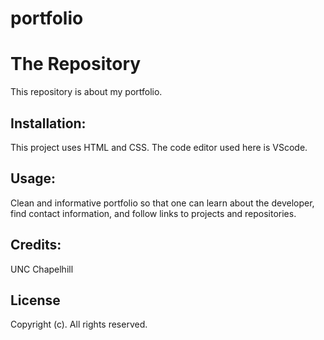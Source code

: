 # portfolio
# The Repository
This repository is about my portfolio.

## Installation:
This project uses HTML and CSS.
The code editor used here is VScode. 

## Usage:
Clean and informative portfolio so that one can learn about the developer, find contact information, and follow links to projects and repositories.

## Credits:
UNC Chapelhill

## License
Copyright (c). All rights reserved.
